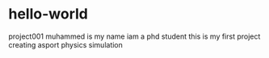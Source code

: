 # hello-world
project001
muhammed is my name
iam a phd student
this is my first project
creating asport physics simulation
